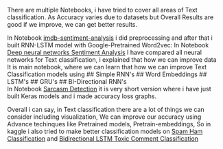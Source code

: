 There are multiple Notebooks, i have tried to cover all areas of Text classification. As Accuracy varies due to datasets but Overall Results are good if we improve, we can get better results. <br>

In Notebook [imdb-sentiment-analysis](https://github.com/rehanraza44/Text-Classification-using-Deep-learning-and-Embeddings-/blob/main/imdb-sentiment-analysis.ipynb) i did preprocessing and after that i built RNN-LSTM model with Google-Pretrained Word2vec: 
In Notebook [Deep neural networks Sentiment Analysis](https://github.com/rehanraza44/Text-Classification-using-Deep-learning-and-Embeddings-/blob/main/Deep%20neural%20networks%20Sentiment%20Analysis.ipynb) I have compared all neural networks for Text classification, i explained that how we can improve data<br>
It is main notebook, where we can learn that how we can improve Text Classification models using ## Simple RNN's ## Word Embeddings ## LSTM's ## GRU's ## BI-Directional RNN's <br>
In Notebook [Sarcasm Detection](https://github.com/rehanraza44/Text-Classification-using-Deep-learning-and-Embeddings-/blob/main/Sarcasm%20Detection.ipynb) it is very short version where i have just built Keras models and i made accuracy loss graphs.

Overall i can say, in Text classification there are a lot of things we can consider including visualization, We can improve our accuracy using Advance techinques like Pretrained models, Pretrain-embeddings, So in kaggle i also tried to make better classification models on [Spam Ham Classification](https://www.kaggle.com/muhammadrehan444/spam-ham-classification-98) and [Bidirectional LSTM Toxic Comment Classification](https://www.kaggle.com/muhammadrehan444/bidirectional-lstm-toxic-comment-classification)


